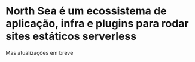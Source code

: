 # North Sea é um ecossistema de aplicação, infra e plugins para rodar sites estáticos serverless

Mas atualizações em breve
